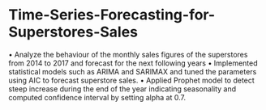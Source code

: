 # Time-Series-Forecasting-for-Superstores-Sales
• Analyze the behaviour of the monthly sales figures of the superstores from 2014 to 2017 and forecast for the next
following years
• Implemented statistical models such as ARIMA and SARIMAX and tuned the parameters using AIC to forecast
superstore sales.
• Applied Prophet model to detect steep increase during the end of the year indicating seasonality and computed
confidence interval by setting alpha at 0.7.
